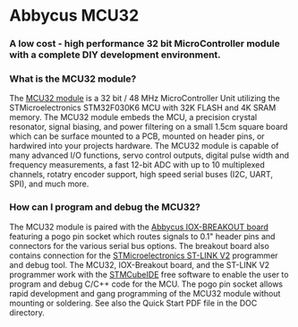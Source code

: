 # Abbycus MCU32 ![]()
### A low cost - high performance 32 bit MicroController module with a complete DIY development environment. ###
### What is the MCU32 module? ###
The [MCU32 module](https://www.tindie.com/products/abbycus/abby-iox-breakout-board/) is a 32 bit / 48 MHz MicroController Unit utilizing the STMicroelectronics STM32F030K6 MCU with 32K FLASH and 4K SRAM memory. The MCU32 module embeds the MCU, a precision crystal resonator, signal biasing, and power filtering on a small 1.5cm square board which can be surface mounted to a PCB, mounted on header pins, or hardwired into your projects hardware.
The MCU32 module is capable of many advanced I/O functions, servo control outputs, digital pulse width and frequency measurements, a fast 12-bit ADC with up to 10 multiplexed channels, rotatry encoder support, high speed serial buses (I2C, UART, SPI), and much more.
### How can I program and debug the MCU32? ###
The MCU32 module is paired with the [Abbycus IOX-BREAKOUT board](https://github.com/Abbykus/Abbycus-IOX-BREAKOUT-Board) featuring a pogo pin socket which routes signals to 0.1" header pins and connectors for the various serial bus options. The breakout board also contains connection for the [STMicroelectronics ST-LINK V2](https://tenbaht.github.io/sduino/hardware/flashtool/) programmer and debug tool. 
The MCU32, IOX-Breakout board, and the ST-LINK V2 programmer work with the [STMCubeIDE](https://www.st.com/en/development-tools/stm32cubeide.html) free software to enable the user to program and debug C/C++ code for the MCU.
The pogo pin socket allows rapid development and gang programming of the MCU32 module without mounting or soldering. See also the Quick Start PDF file in the DOC directory.

